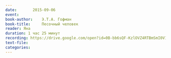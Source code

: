 ```yaml
---
date:		2015-09-06
event:
book-author:	Э.Т.А. Гофман
book-title:		Песочный человек
reader:	Яна
duration: 1 час 25 минут
recording: https://drive.google.com/open?id=0B-bb6sQF-KzlOVZ4RTBmSmI0V1U
text-file:
categories:
---
```

